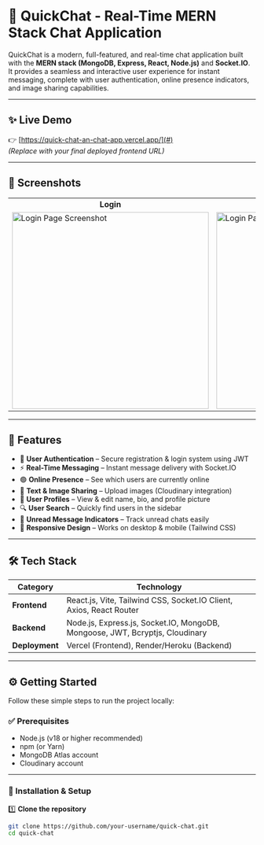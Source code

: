 # 🚀 QuickChat - Real-Time MERN Stack Chat Application

QuickChat is a modern, full-featured, and real-time chat application built with the **MERN stack (MongoDB, Express, React, Node.js)** and **Socket.IO**.  
It provides a seamless and interactive user experience for instant messaging, complete with user authentication, online presence indicators, and image sharing capabilities.

---

## ✨ Live Demo
👉 [https://quick-chat-an-chat-app.vercel.app/](#)  
*(Replace with your final deployed frontend URL)*

---

## 📸 Screenshots


<table>
<tr>
<td align="center"><strong>Login</strong></td>
<td align="center"><strong>Sign Up Page</strong></td>
<td align="center"><strong>Main Chat Interface</strong></td>
</tr>
<tr>
<td><img src="https://i.imgur.com/5u6pPnC.png" alt="Login Page Screenshot" width="400"/></td>
<td><img src="https://i.imgur.com/5u6pPnC.png" alt="Login Page Screenshot" width="400"/></td>
<td><img src="https://i.imgur.com/eB3Mh4w.png" alt="Chat Interface Screenshot" width="400"/></td>
</tr>
</table>

---

## 🚀 Features
- 🔐 **User Authentication** – Secure registration & login system using JWT  
- ⚡ **Real-Time Messaging** – Instant message delivery with Socket.IO  
- 🟢 **Online Presence** – See which users are currently online  
- 💬 **Text & Image Sharing** – Upload images (Cloudinary integration)  
- 👤 **User Profiles** – View & edit name, bio, and profile picture  
- 🔍 **User Search** – Quickly find users in the sidebar  
- 🔔 **Unread Message Indicators** – Track unread chats easily  
- 📱 **Responsive Design** – Works on desktop & mobile (Tailwind CSS)

---

## 🛠️ Tech Stack

| Category   | Technology |
|------------|-------------|
| **Frontend** | React.js, Vite, Tailwind CSS, Socket.IO Client, Axios, React Router |
| **Backend**  | Node.js, Express.js, Socket.IO, MongoDB, Mongoose, JWT, Bcryptjs, Cloudinary |
| **Deployment** | Vercel (Frontend), Render/Heroku (Backend) |

---

## ⚙️ Getting Started

Follow these simple steps to run the project locally:

### ✅ Prerequisites
- Node.js (v18 or higher recommended)  
- npm (or Yarn)  
- MongoDB Atlas account  
- Cloudinary account  

---

### 🔧 Installation & Setup

1️⃣ **Clone the repository**
```bash
git clone https://github.com/your-username/quick-chat.git
cd quick-chat
